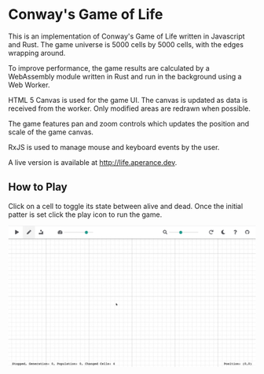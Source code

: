 # Conway's Game of Life

This is an implementation of Conway's Game of Life written in Javascript and Rust. The game universe is 5000 cells by 5000 cells, with the edges wrapping around.

To improve performance, the game results are calculated by a WebAssembly module written in Rust and run in the background using a Web Worker.

HTML 5 Canvas is used for the game UI. The canvas is updated as data is received from the worker. Only modified areas are redrawn when possible.

The game features pan and zoom controls which updates the position and scale of the game canvas.

RxJS is used to manage mouse and keyboard events by the user.

A live version is available at http://life.aperance.dev.

## How to Play

Click on a cell to toggle its state between alive and dead. Once the initial patter is set click the play icon to run the game.

![](examples/manual_glider.gif)
